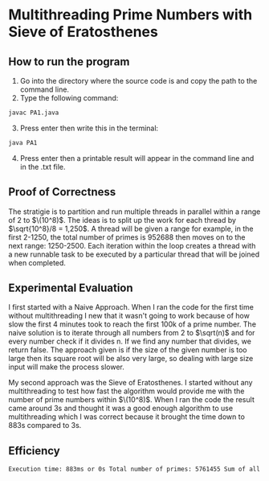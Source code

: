 # Multithreading Prime Numbers with Sieve of Eratosthenes

## How to run the program
1. Go into the directory where the source code is and copy the path to the command line.
2. Type the following command:
```bash
javac PA1.java
```
3. Press enter then write this in the terminal:
```bash
java PA1
```
4. Press enter then a printable result will appear in the command line and in the .txt file.

## Proof of Correctness
The stratigie is to partition and run multiple threads in parallel within a range of 2 to $\(10^8)$. The ideas is to split up the work for each thread by $\sqrt{10^8}/8 = 1,250$. A thread will be given a range for example, in the first 2-1250, the total number of primes is 952688 then moves on to the next range: 1250-2500. Each iteration within the loop creates a thread with a new runnable task to be executed by a particular thread that will be joined when completed. 

## Experimental Evaluation

I first started with a Naive Approach. When I ran the code for the first time without multithreading I new that it wasn't going to work because of how slow the first 4 minutes took to reach the first 100k of a prime number. The naive solution is to iterate through all numbers from 2 to $\sqrt(n)$ and for every number check if it divides n. If we find any number that divides, we return false. The approach given is if the size of the given number is too large then its square root will be also very large, so dealing with large size input will make the process slower.


My second approach was the Sieve of Eratosthenes. I started without any multithreading to test how fast the algorithm would provide me with the number of prime numbers within $\(10^8)$. When I ran the code the result came around 3s and thought it was a good enough algorithm to use multithreading which I was correct because it brought the time down to 883s compared to 3s.

## Efficiency
```txt
Execution time: 883ms or 0s Total number of primes: 5761455 Sum of all primes: 279209790387276 Top ten maximum primes: 99999787 99999821 99999827 99999839 99999847 99999931 99999941 99999959 99999971 99999989 
```